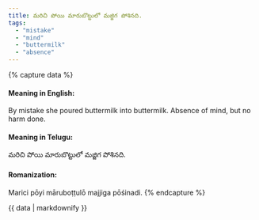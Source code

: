 ```yaml
---
title: మరిచి పోయి మారుబొట్టులో మజ్జిగ పోశినది.
tags:
  - "mistake"
  - "mind"
  - "buttermilk"
  - "absence"
---
```


{% capture data %}
#### Meaning in English:
By mistake she poured buttermilk into buttermilk.
Absence of mind, but no harm done.

#### Meaning in Telugu:
మరిచి పోయి మారుబొట్టులో మజ్జిగ పోశినది.

#### Romanization:
Marici pōyi māruboṭṭulō majjiga pōśinadi.
{% endcapture %}

{{ data | markdownify }}

